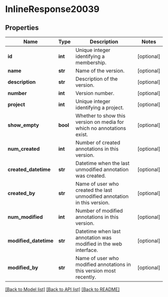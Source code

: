 # InlineResponse20039

## Properties
Name | Type | Description | Notes
------------ | ------------- | ------------- | -------------
**id** | **int** | Unique integer identifying a membership. | [optional] 
**name** | **str** | Name of the version. | [optional] 
**description** | **str** | Description of the version. | [optional] 
**number** | **int** | Version number. | [optional] 
**project** | **int** | Unique integer identifying a project. | [optional] 
**show_empty** | **bool** | Whether to show this version on media for which no annotations exist. | [optional] 
**num_created** | **int** | Number of created annotations in this version. | [optional] 
**created_datetime** | **str** | Datetime when the last unmodified annotation was created. | [optional] 
**created_by** | **str** | Name of user who created the last unmodified annotation in this version. | [optional] 
**num_modified** | **int** | Number of modified annotations in this version. | [optional] 
**modified_datetime** | **str** | Datetime when last annotation was modified in the web interface. | [optional] 
**modified_by** | **str** | Name of user who modified annotations in this version most recently. | [optional] 

[[Back to Model list]](../README.md#documentation-for-models) [[Back to API list]](../README.md#documentation-for-api-endpoints) [[Back to README]](../README.md)

